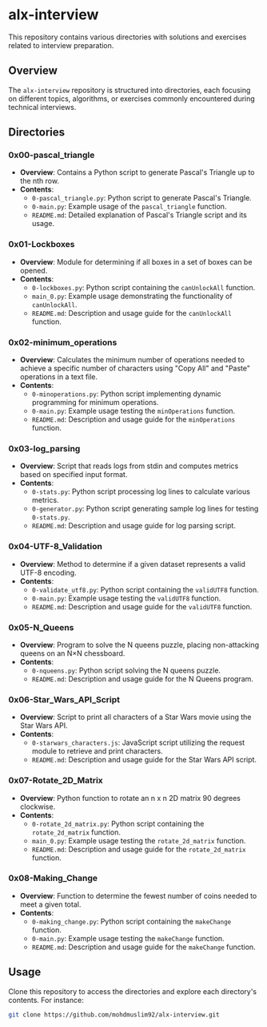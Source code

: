# alx-interview
This repository contains various directories with solutions and exercises related to interview preparation.

## Overview

The `alx-interview` repository is structured into directories, each focusing on different topics, algorithms, or exercises commonly encountered during technical interviews.

## Directories

### 0x00-pascal_triangle

- **Overview**: Contains a Python script to generate Pascal's Triangle up to the nth row.
- **Contents**:
  - `0-pascal_triangle.py`: Python script to generate Pascal's Triangle.
  - `0-main.py`: Example usage of the `pascal_triangle` function.
  - `README.md`: Detailed explanation of Pascal's Triangle script and its usage.

### 0x01-Lockboxes

- **Overview**: Module for determining if all boxes in a set of boxes can be opened.
- **Contents**:
  - `0-lockboxes.py`: Python script containing the `canUnlockAll` function.
  - `main_0.py`: Example usage demonstrating the functionality of `canUnlockAll`.
  - `README.md`: Description and usage guide for the `canUnlockAll` function.

### 0x02-minimum_operations

- **Overview**: Calculates the minimum number of operations needed to achieve a specific number of characters using "Copy All" and "Paste" operations in a text file.
- **Contents**:
  - `0-minoperations.py`: Python script implementing dynamic programming for minimum operations.
  - `0-main.py`: Example usage testing the `minOperations` function.
  - `README.md`: Description and usage guide for the `minOperations` function.

### 0x03-log_parsing

- **Overview**: Script that reads logs from stdin and computes metrics based on specified input format.
- **Contents**:
  - `0-stats.py`: Python script processing log lines to calculate various metrics.
  - `0-generator.py`: Python script generating sample log lines for testing `0-stats.py`.
  - `README.md`: Description and usage guide for log parsing script.

### 0x04-UTF-8_Validation

- **Overview**: Method to determine if a given dataset represents a valid UTF-8 encoding.
- **Contents**:
  - `0-validate_utf8.py`: Python script containing the `validUTF8` function.
  - `0-main.py`: Example usage testing the `validUTF8` function.
  - `README.md`: Description and usage guide for the `validUTF8` function.

### 0x05-N_Queens

- **Overview**: Program to solve the N queens puzzle, placing non-attacking queens on an N×N chessboard.
- **Contents**:
  - `0-nqueens.py`: Python script solving the N queens puzzle.
  - `README.md`: Description and usage guide for the N Queens program.

### 0x06-Star_Wars_API_Script

- **Overview**: Script to print all characters of a Star Wars movie using the Star Wars API.
- **Contents**:
  - `0-starwars_characters.js`: JavaScript script utilizing the request module to retrieve and print characters.
  - `README.md`: Description and usage guide for the Star Wars API script.

### 0x07-Rotate_2D_Matrix

- **Overview**: Python function to rotate an n x n 2D matrix 90 degrees clockwise.
- **Contents**:
  - `0-rotate_2d_matrix.py`: Python script containing the `rotate_2d_matrix` function.
  - `main_0.py`: Example usage testing the `rotate_2d_matrix` function.
  - `README.md`: Description and usage guide for the `rotate_2d_matrix` function.

### 0x08-Making_Change

- **Overview**: Function to determine the fewest number of coins needed to meet a given total.
- **Contents**:
  - `0-making_change.py`: Python script containing the `makeChange` function.
  - `0-main.py`: Example usage testing the `makeChange` function.
  - `README.md`: Description and usage guide for the `makeChange` function.

## Usage

Clone this repository to access the directories and explore each directory's contents. For instance:

```bash
git clone https://github.com/mohdmuslim92/alx-interview.git
